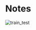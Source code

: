 # Notes

![train_test](https://www.kaggleusercontent.com/kf/17643587/eyJhbGciOiJkaXIiLCJlbmMiOiJBMTI4Q0JDLUhTMjU2In0..adPTw8xMDeDb7Ysf69mGsQ.g6rFM8u3YTD5JKyjOCYVRDqzdfo6HS0kFtzzFu-gKPk-_ZIgn-7VQp89QRPHXaS3WoeapNC0RUz1QRy3bM-5NBVHjLf5BiBcYyq40LRzZKxtkQ-oRjJF79p073iEQawcEW4KHQp6I4qTNTIuM3l4Pw.R7uSAHt6pVN8ZGRHDi144w/__results___files/__results___30_0.png)
